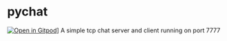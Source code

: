 # pychat
[![Open in Gitpod](https://gitpod.io/button/open-in-gitpod.svg)](https://gitpod.io/#https://github.com/Eternal-plasma/pychat)]
A simple tcp chat server and client running on port 7777

